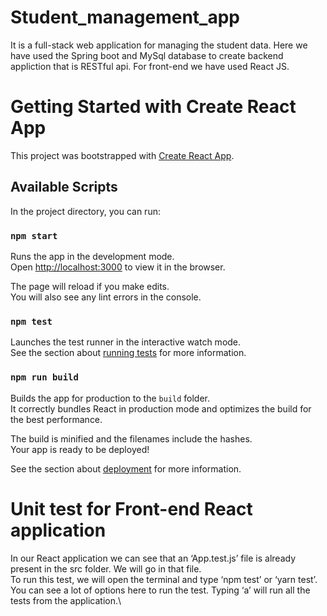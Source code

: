 # Student_management_app

It is a full-stack web application for managing the student data.
Here we have used the Spring boot and MySql database to create backend appliction that is RESTful api.
For front-end we have used React JS.

# Getting Started with Create React App

This project was bootstrapped with [Create React App](https://github.com/facebook/create-react-app).

## Available Scripts

In the project directory, you can run:

### `npm start`

Runs the app in the development mode.\
Open [http://localhost:3000](http://localhost:3000) to view it in the browser.

The page will reload if you make edits.\
You will also see any lint errors in the console.

### `npm test`

Launches the test runner in the interactive watch mode.\
See the section about [running tests](https://facebook.github.io/create-react-app/docs/running-tests) for more information.

### `npm run build`

Builds the app for production to the `build` folder.\
It correctly bundles React in production mode and optimizes the build for the best performance.

The build is minified and the filenames include the hashes.\
Your app is ready to be deployed!

See the section about [deployment](https://facebook.github.io/create-react-app/docs/deployment) for more information.

# Unit test for Front-end React application

In our React application we can see that an ‘App.test.js’ file is already present in the src folder. We will go in that file.\
To run this test, we will open the terminal and type ‘npm test’ or ‘yarn test’. \
You can see a lot of options here to run the test. Typing ‘a’ will run all the tests from the application.\
